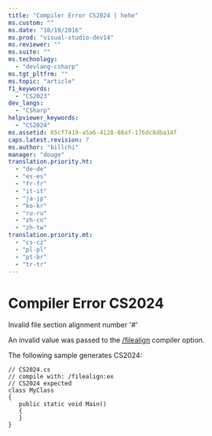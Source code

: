 ```yaml
---
title: "Compiler Error CS2024 | hehe"
ms.custom: ""
ms.date: "10/19/2016"
ms.prod: "visual-studio-dev14"
ms.reviewer: ""
ms.suite: ""
ms.technology: 
  - "devlang-csharp"
ms.tgt_pltfrm: ""
ms.topic: "article"
f1_keywords: 
  - "CS2023"
dev_langs: 
  - "CSharp"
helpviewer_keywords: 
  - "CS2024"
ms.assetid: 65cf7419-a5a6-4128-88af-176dc8dba14f
caps.latest.revision: 7
ms.author: "billchi"
manager: "douge"
translation.priority.ht: 
  - "de-de"
  - "es-es"
  - "fr-fr"
  - "it-it"
  - "ja-jp"
  - "ko-kr"
  - "ru-ru"
  - "zh-cn"
  - "zh-tw"
translation.priority.mt: 
  - "cs-cz"
  - "pl-pl"
  - "pt-br"
  - "tr-tr"
---
```

# Compiler Error CS2024
Invalid file section alignment number '#'  
  
 An invalid value was passed to the [/filealign](../Topic/-filealign%20\(C%23%20Compiler%20Options\).md) compiler option.  
  
 The following sample generates CS2024:  
  
```  
// CS2024.cs  
// compile with: /filealign:ex  
// CS2024 expected  
class MyClass  
{  
   public static void Main()  
   {  
   }  
}  
```